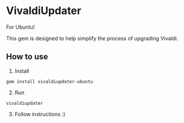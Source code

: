 # VivaldiUpdater

For Ubuntu!

This gem is designed to help simplify the process of upgrading Vivaldi.

## How to use

1) Install

`gem install vivaldiupdater-ubuntu`

2) Run

`vivaldiupdater`

3) Follow instructions :)
